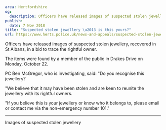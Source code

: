 ```yaml
area: Hertfordshire
og:
  description: Officers have released images of suspected stolen jewellery, recovered in St Albans, in a bid to trace the rightful owner.
publish:
  date: 7 Nov 2018
title: "Suspected stolen jewellery \u2013 is this yours?"
url: https://www.herts.police.uk/news-and-appeals/suspected-stolen-jewellery-is-this-yours-2038F
```

Officers have released images of suspected stolen jewellery, recovered in St Albans, in a bid to trace the rightful owner.

The items were found by a member of the public in Drakes Drive on Monday, October 22.

PC Ben McGregor, who is investigating, said: "Do you recognise this jewellery?

"We believe that it may have been stolen and are keen to reunite the jewellery with its rightful owners.

"If you believe this is your jewellery or know who it belongs to, please email or contact me via the non-emergency number 101."

** **

Images of suspected stolen jewellery
